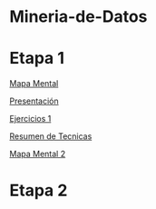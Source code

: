 # Mineria-de-Datos

# Etapa 1

[Mapa Mental](https://github.com/Jose-BuendiaM00/Mineria-de-Datos/blob/master/MapaMental_1_1813456.pdf)

[Presentación](https://github.com/lauraestefany/Mineria-de-datos/blob/master/Presentaci%C3%B3n_Predicci%C3%B3n_5.pdf)

[Ejercicios 1](https://github.com/lauraestefany/Mineria-de-datos/blob/master/Ejercicios1_5_003.ipynb)

[Resumen de Tecnicas](https://github.com/Jose-BuendiaM00/Mineria-de-Datos/blob/master/RES.MINDAT-JLBM%20(1).pdf)

[Mapa Mental 2](https://github.com/Jose-BuendiaM00/Mineria-de-Datos/blob/master/MapaMental_2_1813456%20(1).pdf)

# Etapa 2
